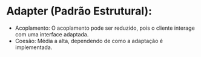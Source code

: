﻿# Adapter (Padrão Estrutural):

- Acoplamento: O acoplamento pode ser reduzido, pois o cliente interage com uma interface adaptada.
- Coesão: Média a alta, dependendo de como a adaptação é implementada.